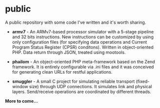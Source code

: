 # public

A public repository with some code I've written and it's worth sharing.

- **armv7** - An ARMv7-based processor simulator with a 5-stage pipeline and 32 bits instructions. New instructions can be customized by using only configuration files (for specifying data operations and Current Program Status Register (CPSR) conditons). Written in object-oriented PHP. Data return through JSON, treated using mootools.

- **phailom** - An object-oriented PHP meta-framework based on the Zend framework. It is entirely configurable via .ini files and it was conceived for generating clean URLs for restful applications.

- **smuggler** - A small C project for simulating reliable transport (fixed-window size) through UDP connections. It simulates link and physical layers. Send/receive operations are coordinated by different threads.

**More to come...**
